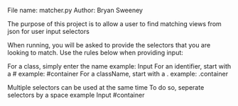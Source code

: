 File name: matcher.py
Author: Bryan Sweeney

The purpose of this project is to allow a user to find matching views from json for user
input selectors

When running, you will be asked to provide the selectors that you are looking to match.
Use the rules below when providing input:

For a class, simply enter the name
  example: Input
For an identifier, start with a #
   example: #container
For a className, start with a .
  example: .container

Multiple selectors can be used at the same time
To do so, seperate selectors by a space
  example Input #container

